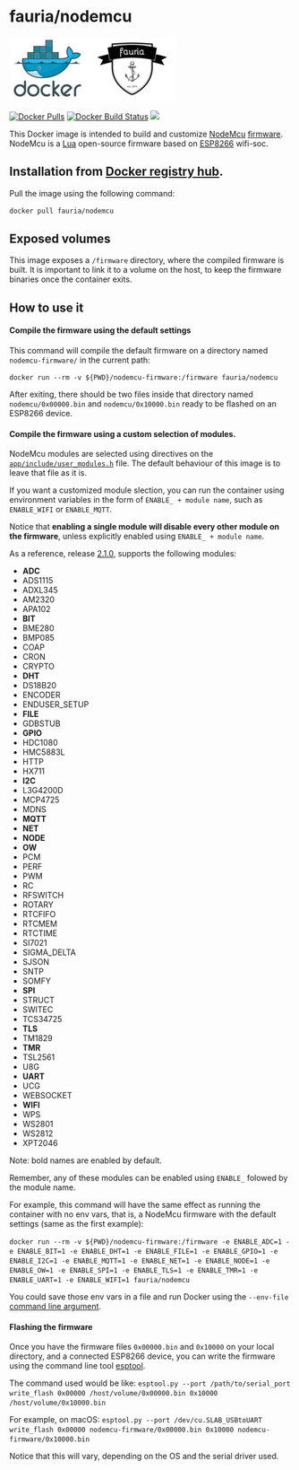 fauria/nodemcu
==================

![docker_logo](https://raw.githubusercontent.com/fauria/docker-nodemcu/master/docker_139x115.png)![docker_fauria_logo](https://raw.githubusercontent.com/fauria/docker-nodemcu/master/docker_fauria_161x115.png)

[![Docker Pulls](https://img.shields.io/docker/pulls/fauria/nodemcu.svg?style=plastic)](https://hub.docker.com/r/fauria/nodemcu/)
[![Docker Build Status](https://img.shields.io/docker/build/fauria/nodemcu.svg?style=plastic)](https://hub.docker.com/r/fauria/nodemcu/builds/)
[![](https://images.microbadger.com/badges/image/fauria/nodemcu.svg)](https://microbadger.com/images/fauria/nodemcu "fauria/nodemcu")

This Docker image is intended to build and customize [NodeMcu](http://www.nodemcu.com/index_en.html) [firmware](https://github.com/nodemcu/nodemcu-firmware). NodeMcu is a [Lua](https://www.lua.org/) open-source firmware based on [ESP8266](https://www.espressif.com/en/products/hardware/esp8266ex/overview) wifi-soc.

Installation from [Docker registry hub](https://registry.hub.docker.com/u/fauria/nodemcu/).
----

Pull the image using the following command:

```bash
docker pull fauria/nodemcu
```

Exposed volumes
----

This image exposes a `/firmware` directory, where the compiled firmware is built. It is important to link it to a volume on the host, to keep the firmware binaries once the container exits.

How to use it
----

#### Compile the firmware using the default settings

This command will compile the default firmware on a directory named ```nodemcu-firmware/``` in the current path:

```
docker run --rm -v ${PWD}/nodemcu-firmware:/firmware fauria/nodemcu
```

After exiting, there should be two files inside that directory named ```nodemcu/0x00000.bin``` and ```nodemcu/0x10000.bin``` ready to be flashed on an ESP8266 device.

#### Compile the firmware using a custom selection of modules.

NodeMcu modules are selected using directives on the [```app/include/user_modules.h```](https://github.com/nodemcu/nodemcu-firmware/blob/master/app/include/user_modules.h) file. The default behaviour of this image is to leave that file as it is.

If you want a customized module slection, you can run the container using environment variables in the form of ```ENABLE_ + module name```, such as ```ENABLE_WIFI``` or ```ENABLE_MQTT```.

Notice that **enabling a single module will disable every other module on the firmware**, unless explicitly enabled using ```ENABLE_ + module name```.

As a reference, release [2.1.0](https://github.com/nodemcu/nodemcu-firmware/releases/tag/2.1.0-master_20170824), supports the following modules:

- **ADC**
- ADS1115
- ADXL345
- AM2320
- APA102
- **BIT**
- BME280
- BMP085
- COAP
- CRON
- CRYPTO
- **DHT**
- DS18B20
- ENCODER
- ENDUSER_SETUP
- **FILE**
- GDBSTUB
- **GPIO**
- HDC1080
- HMC5883L
- HTTP
- HX711
- **I2C**
- L3G4200D
- MCP4725
- MDNS
- **MQTT**
- **NET**
- **NODE**
- **OW**
- PCM
- PERF
- PWM
- RC
- RFSWITCH
- ROTARY
- RTCFIFO
- RTCMEM
- RTCTIME
- SI7021
- SIGMA_DELTA
- SJSON
- SNTP
- SOMFY
- **SPI**
- STRUCT
- SWITEC
- TCS34725
- **TLS**
- TM1829
- **TMR**
- TSL2561
- U8G
- **UART**
- UCG
- WEBSOCKET
- **WIFI**
- WPS
- WS2801
- WS2812
- XPT2046

Note: bold names are enabled by default.

Remember, any of these modules can be enabled using ```ENABLE_``` folowed by the module name.

For example, this command will have the same effect as running the container with no env vars, that is, a NodeMcu firmware with the default settings (same as the first example):

```docker run --rm -v ${PWD}/nodemcu-firmware:/firmware -e ENABLE_ADC=1 -e ENABLE_BIT=1 -e ENABLE_DHT=1 -e ENABLE_FILE=1 -e ENABLE_GPIO=1 -e ENABLE_I2C=1 -e ENABLE_MQTT=1 -e ENABLE_NET=1 -e ENABLE_NODE=1 -e ENABLE_OW=1 -e ENABLE_SPI=1 -e ENABLE_TLS=1 -e ENABLE_TMR=1 -e ENABLE_UART=1 -e ENABLE_WIFI=1 fauria/nodemcu```

You could save those env vars in a file and run Docker using the ```--env-file``` [command line argument](https://docs.docker.com/engine/reference/commandline/run/).
 

#### Flashing the firmware

Once you have the firmware files ```0x00000.bin``` and ```0x10000``` on your local directory, and a connected ESP8266 device, you can write the firmware using the command line tool [esptool](https://github.com/espressif/esptool).

The command used would be like:
```esptool.py --port /path/to/serial_port write_flash 0x00000 /host/volume/0x00000.bin 0x10000 /host/volume/0x10000.bin```

For example, on macOS:
```esptool.py --port /dev/cu.SLAB_USBtoUART write_flash 0x00000 nodemcu-firmware/0x00000.bin 0x10000 nodemcu-firmware/0x10000.bin```

Notice that this will vary, depending on the OS and the serial driver used.
